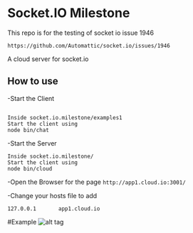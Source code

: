 
# Socket.IO Milestone

This repo is for the testing of socket io issue 1946

``https://github.com/Automattic/socket.io/issues/1946``

A cloud server for socket.io

## How to use

-Start the Client

```

Inside socket.io.milestone/examples1
Start the client using 
node bin/chat
```

-Start the Server

```
Inside socket.io.milestone/
Start the client using 
node bin/cloud
```

-Open the Browser for the page 
``http://app1.cloud.io:3001/``

-Change your hosts file to add

``
127.0.0.1       app1.cloud.io
``


#Example
![alt tag](https://github.com/vish1562/socket.io.milestone/blob/master/Example.png.jpg)

